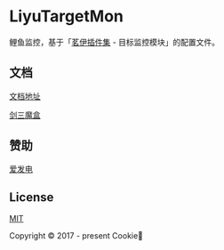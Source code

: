 # LiyuTargetMon

鲤鱼监控，基于「[茗伊插件集](https://github.com/tinymins/MY) - 目标监控模块」的配置文件。

## 文档

[文档地址](https://dunhuixiao.github.io/LiyuTargetMon/)

[剑三魔盒](https://www.jx3box.com/tool/95702)

## 赞助

[爱发电](https://afdian.com/a/cookie_mango)

## License

[MIT](LICENCE)

Copyright © 2017 - present Cookie🥭
